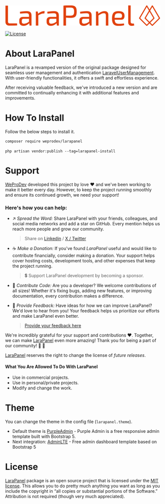 ![image](https://github.com/weprodev/LaraPanel/blob/master/src/Presentation/Panel/Stub/Public/logo.png)

<a href="https://packagist.org/packages/weprodev/larapanel"><img src="https://poser.pugx.org/laravel/framework/license.svg" alt="License"></a>

# About LaraPanel

LaraPanel is a revamped version of the original package designed for seamless user management and authentication [LaravelUserManagement](https://packagist.org/packages/mekaeil/laravel-user-management). With user-friendly functionalities, it offers a swift and effortless experience.

After receiving valuable feedback, we've introduced a new version and are committed to continually enhancing it with additional features and improvements.

# How To Install
Follow the below steps to install it.
```
composer require weprodev/larapanel

php artisan vendor:publish --tag=larapanel-install
```

# Support

[WeProDev](https://weprodev.com) developed this project by love ❤️ and we've been working to make it better every day. However, to keep the project running smoothly and ensure its continued growth, we need your support!

### Here's how you can help:

- ↗️ _Spread the Word:_ Share LaraPanel with your friends, colleagues, and social media networks and add a star on GitHub. Every mention helps us reach more people and grow our community.
  > Share on [Linkedin]() / [X / Twitter](https://x.com/intent/tweet?text=Excited%20to%20share%20an%20awesome%20%23Laravel%20package%20I%20discovered%20with%20%23WeProDev%20team!%20🚀%20Check%20it%20out%20here:&url=https%3A%2F%2Flarapanel.weprodev.com%20%20%23developers)
- ☕ _Make a Donation:_ If you've found _LaraPanel_ useful and would like to contribute financially, consider making a donation. Your support helps cover hosting costs, development tools, and other expenses that keep the project running.

  > 💲 Support LaraPanel development by becoming a sponsor. 

- 💪 _Contribute Code:_ Are you a developer? We welcome contributions of all sizes! Whether it's fixing bugs, adding new features, or improving documentation, every contribution makes a difference.
- 💭 _Provide Feedback:_ Have ideas for how we can improve LaraPanel? We'd love to hear from you! Your feedback helps us prioritize our efforts and make LaraPanel even better.
  > [Provide your feedback here](#)

We're incredibly grateful for your support and contributions ❤️. Together, we can make [LaraPanel]() even more amazing! Thank you for being a part of our community! 🙏 🙌

[LaraPanel](https://github.com/weprodev/LaraPanel) reserves the right to change the license of _future releases_.

#### What You Are Allowed To Do With LaraPanel

- Use in commercial projects.
- Use in personal/private projects.
- Modify and change the work.

# Theme

You can change the theme in the config file (`larapanel.theme`).

- Default theme is [PurpleAdmin](https://github.com/BootstrapDash/PurpleAdmin-Free-Admin-Template) - Purple Admin is a free responsive admin template built with Bootstrap 5.
- Next integration: [AdminLTE](https://github.com/ColorlibHQ/AdminLTE) - Free admin dashboard template based on Bootstrap 5

# License

[LaraPanel](https://github.com/weprodev/LaraPanel) package is an open source project that is licensed under the [MIT license](https://opensource.org/licenses/MIT). This allows you to do pretty much anything you want as long as you include the copyright in “all copies or substantial portions of the Software.” Attribution is not required (though very much appreciated).
